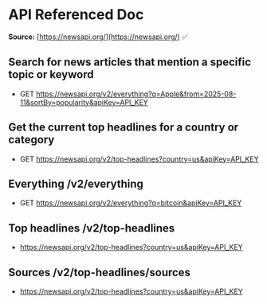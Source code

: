 # API Referenced Doc

**Source:** [https://newsapi.org/](https://newsapi.org/) ✅

## Search for news articles that mention a specific topic or keyword
- GET https://newsapi.org/v2/everything?q=Apple&from=2025-08-11&sortBy=popularity&apiKey=API_KEY

## Get the current top headlines for a country or category
- GET https://newsapi.org/v2/top-headlines?country=us&apiKey=API_KEY

## Everything /v2/everything
- GET https://newsapi.org/v2/everything?q=bitcoin&apiKey=API_KEY


## Top headlines /v2/top-headlines
- https://newsapi.org/v2/top-headlines?country=us&apiKey=API_KEY

## Sources /v2/top-headlines/sources
- https://newsapi.org/v2/top-headlines?country=us&apiKey=API_KEY
